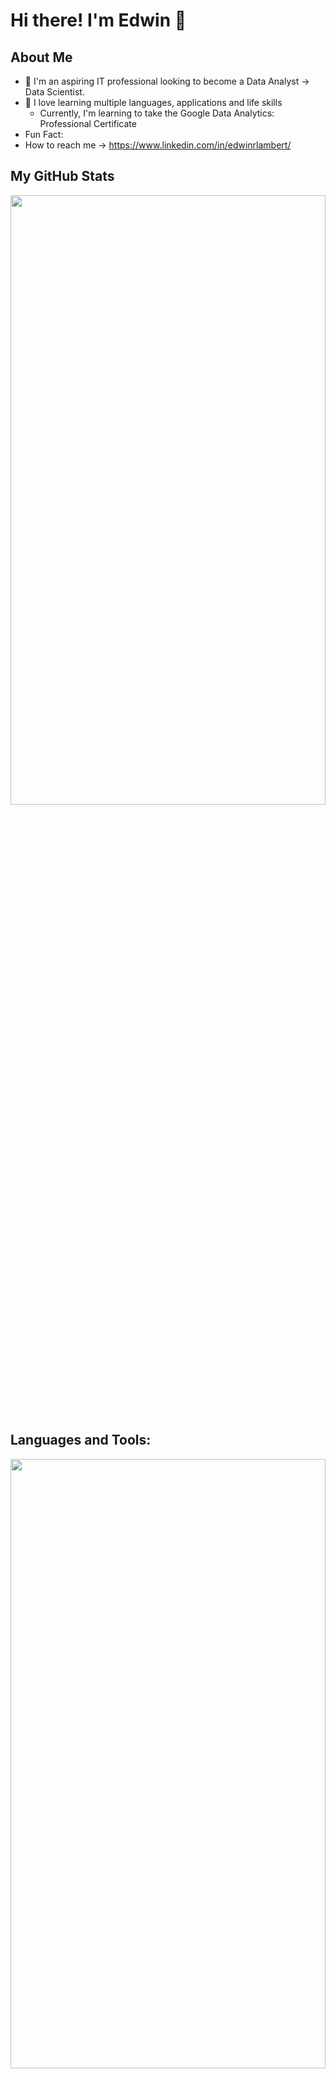 # Hi there! I'm Edwin 👋

## About Me
- 🏢 I'm an aspiring IT professional looking to become a Data Analyst -> Data Scientist.
- 🏫 I love learning multiple languages, applications and life skills
  - Currently, I'm learning to take the Google Data Analytics: Professional Certificate
- Fun Fact: 
- How to reach me -> https://www.linkedin.com/in/edwinrlambert/

## My GitHub Stats
<img src="https://github-readme-stats.vercel.app/api?username=edwinrlambert&show_icons=true&theme=&theme=dark#gh-dark-mode-only" width="100%" height="50%" />
<!--- ![My GitHub stats](https://github-readme-stats.vercel.app/api?username=edwinrlambert&show_icons=true&theme=&theme=dark#gh-dark-mode-only) -->

## Languages and Tools:
<img src="https://github-readme-stats.vercel.app/api/top-langs/?username=edwinrlambert&layout=compact&theme=&theme=dark#gh-dark-mode-only" width="100%" height="50%" />
<!--- [![My Top Languages](https://github-readme-stats.vercel.app/api/top-langs/?username=edwinrlambert&layout=compact&theme=&theme=dark#gh-dark-mode-only)] -->

## Projects

## Connect with me:
[[Edwin's Portfolio](https://edwinrlambert.com)](https://www.edwinrlambert.com/)
[[Edwin's LinkedIn](My LinkedIn URL)](https://www.linkedin.com/in/edwinrlambert/)

<!--
**edwinrlambert/edwinrlambert** is a ✨ _special_ ✨ repository because its `README.md` (this file) appears on your GitHub profile.

Here are some ideas to get you started:

- 🔭 I’m currently working on ...
- 🌱 I’m currently learning ...
- 👯 I’m looking to collaborate on ...
- 🤔 I’m looking for help with ...
- 💬 Ask me about ...
- 📫 How to reach me: ...
- 😄 Pronouns: ...
- ⚡ Fun fact: ...
-->
